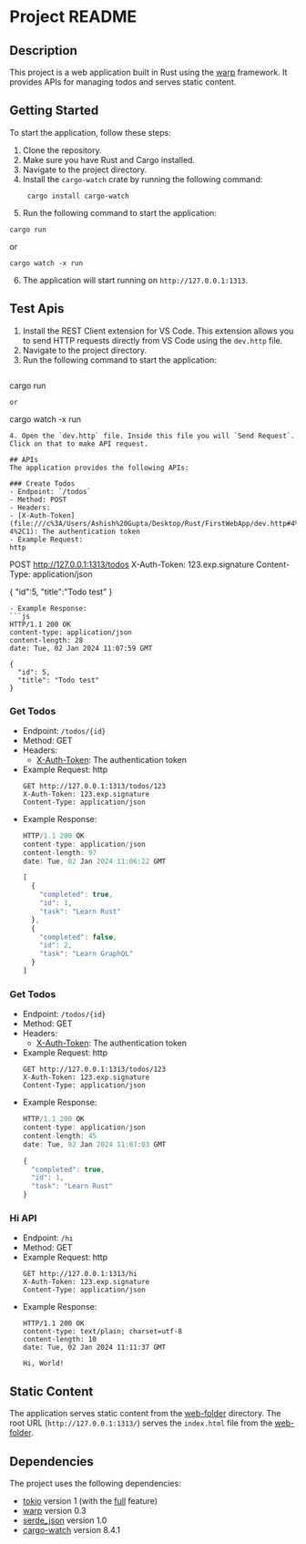 # Project README

## Description
This project is a web application built in Rust using the [warp](file:///c%3A/Users/Ashish%20Gupta/Desktop/Rust/FirstWebApp/Cargo.toml#10%2C1-10%2C1) framework. It provides APIs for managing todos and serves static content.

## Getting Started
To start the application, follow these steps:

1. Clone the repository.
2. Make sure you have Rust and Cargo installed.
3. Navigate to the project directory.
4. Install the `cargo-watch` crate by running the following command:
   ```
    cargo install cargo-watch
   ```
5. Run the following command to start the application:
  ```
  cargo run
  ```
  or
  ```
  cargo watch -x run
  ```

6. The application will start running on `http://127.0.0.1:1313`.

## Test Apis
1. Install the REST Client extension for VS Code. This extension allows you to send HTTP requests directly from VS Code       using the `dev.http` file.
2. Navigate to the project directory.
3. Run the following command to start the application:
   ```
  cargo run
  ```
  or
  ```
  cargo watch -x run
  ```
4. Open the `dev.http` file. Inside this file you will `Send Request`. Click on that to make API request. 

## APIs
The application provides the following APIs:

### Create Todos
- Endpoint: `/todos`
- Method: POST
- Headers:
  - [X-Auth-Token](file:///c%3A/Users/Ashish%20Gupta/Desktop/Rust/FirstWebApp/dev.http#4%2C1-4%2C1): The authentication token
- Example Request:
  http
  ```
  POST http://127.0.0.1:1313/todos
  X-Auth-Token: 123.exp.signature
  Content-Type: application/json

  {
    "id":5,
    "title":"Todo test"
  }
  ```
- Example Response:
  ```js
  HTTP/1.1 200 OK
  content-type: application/json
  content-length: 28
  date: Tue, 02 Jan 2024 11:07:59 GMT
  
  {
    "id": 5,
    "title": "Todo test"
  }
  ```

### Get Todos
- Endpoint: `/todos/{id}`
- Method: GET
- Headers:
  - [X-Auth-Token](file:///c%3A/Users/Ashish%20Gupta/Desktop/Rust/FirstWebApp/dev.http#4%2C1-4%2C1): The authentication token
- Example Request:
  http
  ```
  GET http://127.0.0.1:1313/todos/123
  X-Auth-Token: 123.exp.signature
  Content-Type: application/json
  ```
- Example Response:
  ```js
  HTTP/1.1 200 OK
  content-type: application/json
  content-length: 97
  date: Tue, 02 Jan 2024 11:06:22 GMT

  [
    {
      "completed": true,
      "id": 1,
      "task": "Learn Rust"
    },
    {
      "completed": false,
      "id": 2,
      "task": "Learn GraphQL"
    }
  ]
  ```

### Get Todos
- Endpoint: `/todos/{id}`
- Method: GET
- Headers:
  - [X-Auth-Token](file:///c%3A/Users/Ashish%20Gupta/Desktop/Rust/FirstWebApp/dev.http#4%2C1-4%2C1): The authentication token
- Example Request:
  http
  ```
  GET http://127.0.0.1:1313/todos/123
  X-Auth-Token: 123.exp.signature
  Content-Type: application/json
  ```
- Example Response:
  ```js
  HTTP/1.1 200 OK
  content-type: application/json
  content-length: 45
  date: Tue, 02 Jan 2024 11:07:03 GMT
  
  {
    "completed": true,
    "id": 1,
    "task": "Learn Rust"
  }
  ```

### Hi API
- Endpoint: `/hi`
- Method: GET
- Example Request:
  http
  ```
  GET http://127.0.0.1:1313/hi
  X-Auth-Token: 123.exp.signature
  Content-Type: application/json
  ```
- Example Response:
  ```
  HTTP/1.1 200 OK
  content-type: text/plain; charset=utf-8
  content-length: 10
  date: Tue, 02 Jan 2024 11:11:37 GMT
  
  Hi, World!
  ```

## Static Content
The application serves static content from the [web-folder](file:///c%3A/Users/Ashish%20Gupta/Desktop/Rust/FirstWebApp/src/main.rs#8%2C27-8%2C27) directory. The root URL (`http://127.0.0.1:1313/`) serves the `index.html` file from the [web-folder](file:///c%3A/Users/Ashish%20Gupta/Desktop/Rust/FirstWebApp/src/main.rs#8%2C27-8%2C27).

## Dependencies
The project uses the following dependencies:

- [tokio](file:///c%3A/Users/Ashish%20Gupta/Desktop/Rust/FirstWebApp/Cargo.toml#9%2C1-9%2C1) version 1 (with the [full](file:///c%3A/Users/Ashish%20Gupta/Desktop/Rust/FirstWebApp/Cargo.toml#9%2C38-9%2C38) feature)
- [warp](file:///c%3A/Users/Ashish%20Gupta/Desktop/Rust/FirstWebApp/Cargo.toml#10%2C1-10%2C1) version 0.3
- [serde_json](file:///c%3A/Users/Ashish%20Gupta/Desktop/Rust/FirstWebApp/Cargo.toml#11%2C1-11%2C1) version 1.0
- [cargo-watch](file:///c%3A/Users/Ashish%20Gupta/Desktop/Rust/FirstWebApp/Cargo.toml#12%2C1-12%2C1) version 8.4.1
